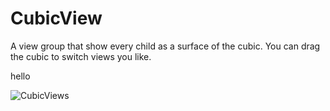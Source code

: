 # CubicView
A view group that show every child as a surface of the cubic. You can drag the cubic to switch views you like.

hello

![CubicViews](http://wx4.sinaimg.cn/large/74a5275cgy1fg71ajw70ug20u01hcx6z.gif)
